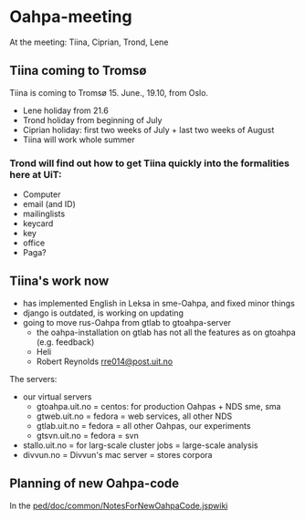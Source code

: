 # Oahpa-meeting
At the meeting: Tiina, Ciprian, Trond, Lene

## Tiina coming to Tromsø

Tiina is coming to Tromsø 15. June., 19.10, from Oslo.
* Lene holiday from 21.6
* Trond holiday from beginning of July
* Ciprian holiday: first two weeks of July + last two weeks of August
* Tiina will work whole summer

### **Trond** will find out how to get Tiina quickly into the formalities here at UiT:
* Computer
* email (and ID)
* mailinglists
* keycard
* key
* office
* Paga?

##  Tiina's work now
* has implemented English in Leksa in sme-Oahpa, and fixed minor things
* django is outdated, is working on updating
* going to move rus-Oahpa from gtlab to gtoahpa-server
    - the oahpa-installation on gtlab has not all the features as on gtoahpa (e.g. feedback)
    - Heli
    - Robert Reynolds <rre014@post.uit.no>

The servers:
* our virtual servers
    - gtoahpa.uit.no = centos: for production Oahpas + NDS sme, sma
    - gtweb.uit.no = fedora = web services, all other NDS
    - gtlab.uit.no = fedora = all other Oahpas, our experiments
    - gtsvn.uit.no = fedora = svn
* stallo.uit.no = for larg-scale cluster jobs = large-scale analysis
* divvun.no = Divvun's mac server = stores corpora

## Planning of new Oahpa-code
In the [ped/doc/common/NotesForNewOahpaCode.jspwiki](http://giellatekno.uit.no/ped/common/NotesForNewOahpaCode.html)

